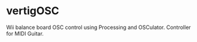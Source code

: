 # vertigOSC

Wii balance board OSC control using Processing and OSCulator. 
Controller for MIDI Guitar. 
